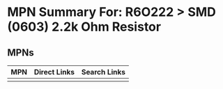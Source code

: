 



# MPN Summary For: R6O222 > SMD (0603) 2.2k Ohm Resistor

## MPNs
  

|MPN|Direct Links|Search Links|
| :--- | :--- | :--- |
||||
